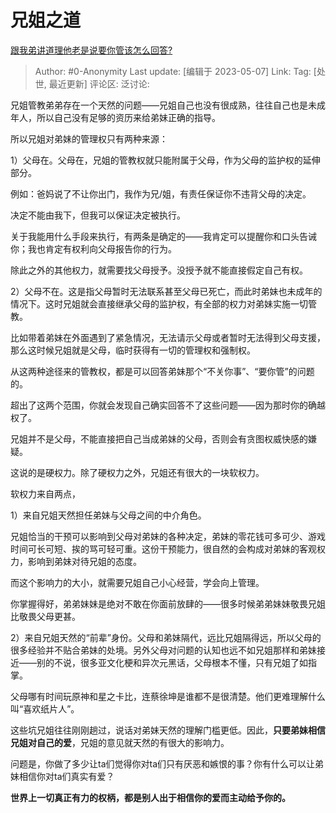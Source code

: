 # 兄姐之道
[跟我弟讲道理他老是说要你管该怎么回答?](https://www.zhihu.com/question/367399738/answer/3016262559)

> Author: #0-Anonymity
> Last update: [编辑于 2023-05-07]
> Link:
> Tag: [处世, 最近更新]
> 评论区:
> 泛讨论:

兄姐管教弟弟存在一个天然的问题——兄姐自己也没有很成熟，往往自己也是未成年人，所以自己没有足够的资历来给弟妹正确的指导。

所以兄姐对弟妹的管理权只有两种来源：

1）父母在。父母在，兄姐的管教权就只能附属于父母，作为父母的监护权的延伸部分。

例如：爸妈说了不让你出门，我作为兄/姐，有责任保证你不违背父母的决定。

决定不能由我下，但我可以保证决定被执行。

关于我能用什么手段来执行，有两条是确定的——我肯定可以提醒你和口头告诫你；我也肯定有权利向父母报告你的行为。

除此之外的其他权力，就需要找父母授予。没授予就不能直接假定自己有权。

2）父母不在。这是指父母暂时无法联系甚至父母已死亡，而此时弟妹也未成年的情况下。这时兄姐就会直接继承父母的监护权，有全部的权力对弟妹实施一切管教。

比如带着弟妹在外面遇到了紧急情况，无法请示父母或者暂时无法得到父母支援，那么这时候兄姐就是父母，临时获得有一切的管理权和强制权。

从这两种途径来的管教权，都是可以回答弟妹那个“不关你事”、“要你管”的问题的。

超出了这两个范围，你就会发现自己确实回答不了这些问题——因为那时你的确越权了。

兄姐并不是父母，不能直接把自己当成弟妹的父母，否则会有贪图权威快感的嫌疑。

这说的是硬权力。除了硬权力之外，兄姐还有很大的一块软权力。

软权力来自两点，

1）来自兄姐天然担任弟妹与父母之间的中介角色。

兄姐恰当的干预可以影响到父母对弟妹的各种决定，弟妹的零花钱可多可少、游戏时间可长可短、挨的骂可轻可重。这份干预能力，很自然的会构成对弟妹的客观权力，影响到弟妹对待兄姐的态度。

而这个影响力的大小，就需要兄姐自己小心经营，学会向上管理。

你掌握得好，弟弟妹妹是绝对不敢在你面前放肆的——很多时候弟弟妹妹敬畏兄姐比敬畏父母更甚。

2）来自兄姐天然的“前辈”身份。父母和弟妹隔代，远比兄姐隔得远，所以父母的很多经验并不贴合弟妹的处境。另外父母对问题的认知也远不如兄姐那样和弟妹接近——别的不说，很多亚文化梗和异次元黑话，父母根本不懂，只有兄姐了如指掌。

父母哪有时间玩原神和星之卡比，连蔡徐坤是谁都不是很清楚。他们更难理解什么叫“喜欢纸片人”。

这些坑兄姐往往刚刚趟过，说话对弟妹天然的理解门槛更低。因此，**只要弟妹相信兄姐对自己的爱**，兄姐的意见就天然的有很大的影响力。

问题是，你做了多少让ta们觉得你对ta们只有厌恶和嫉恨的事？你有什么可以让弟妹相信你对ta们真实有爱？

**世界上一切真正有力的权柄，都是别人出于相信你的爱而主动给予你的。**